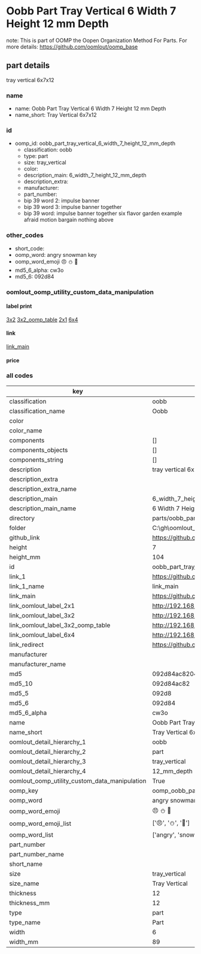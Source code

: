 # Oobb Part Tray Vertical 6 Width 7 Height 12 mm Depth  

note: This is part of OOMP the Oopen Organization Method For Parts. For more details: https://github.com/oomlout/oomp_base

##  part details
  



tray vertical 6x7x12



### name
* name: Oobb Part Tray Vertical 6 Width 7 Height 12 mm Depth
* name_short: Tray Vertical 6x7x12 
### id
* oomp_id: oobb_part_tray_vertical_6_width_7_height_12_mm_depth
  * classification: oobb
  * type: part
  * size: tray_vertical
  * color: 
  * description_main: 6_width_7_height_12_mm_depth
  * description_extra: 
  * manufacturer: 
  * part_number: 
  * bip 39 word 2: impulse banner
  * bip 39 word 3: impulse banner together
  * bip 39 word: impulse banner together six flavor garden example afraid motion bargain nothing above

### other_codes
* short_code: 
* oomp_word: angry snowman key
* oomp_word_emoji :angry: :snowman: :key:
* md5_6_alpha: cw3o
* md5_6: 092d84






### oomlout_oomp_utility_custom_data_manipulation
#### label print
[3x2](http://192.168.1.245:1112/?label=oomp%20cw3o)
[3x2_oomp_table](http://192.168.1.108:1112/?label=oomp%20cw3o)
[2x1](http://192.168.1.242:1112/?label=oomp%20cw3o)
[6x4](http://192.168.1.55:1112/?label=oomp%20cw3o)    

#### link

[link_main](https://github.com/oomlout/oomlout_oobb_version_4_generated_parts/tree/main/navigation_oomp/oobb/part/tray_vertical/6_width_7_height_12_mm_depth/part)                              

#### price







### all codes 
| key | value |  
| --- | --- |  
| classification | oobb |  
| classification_name | Oobb |  
| color |  |  
| color_name |  |  
| components | [] |  
| components_objects | [] |  
| components_string | [] |  
| description | tray vertical 6x7x12 |  
| description_extra |  |  
| description_extra_name |  |  
| description_main | 6_width_7_height_12_mm_depth |  
| description_main_name | 6 Width 7 Height 12 mm Depth |  
| directory | parts/oobb_part_tray_vertical_6_width_7_height_12_mm_depth |  
| folder | C:\gh\oomlout_oobb_version_4_generated_parts\parts\oobb_part_tray_vertical_6_width_7_height_12_mm_depth |  
| github_link | https://github.com/oomlout/oomlout_oomp_part_src/tree/main/parts/oobb_part_tray_vertical_6_width_7_height_12_mm_depth |  
| height | 7 |  
| height_mm | 104 |  
| id | oobb_part_tray_vertical_6_width_7_height_12_mm_depth |  
| link_1 | https://github.com/oomlout/oomlout_oobb_version_4_generated_parts/tree/main/navigation_oomp/oobb/part/tray_vertical/6_width_7_height_12_mm_depth/part |  
| link_1_name | link_main |  
| link_main | https://github.com/oomlout/oomlout_oobb_version_4_generated_parts/tree/main/navigation_oomp/oobb/part/tray_vertical/6_width_7_height_12_mm_depth/part |  
| link_oomlout_label_2x1 | http://192.168.1.242:1112/?label=oomp%20cw3o |  
| link_oomlout_label_3x2 | http://192.168.1.245:1112/?label=oomp%20cw3o |  
| link_oomlout_label_3x2_oomp_table | http://192.168.1.108:1112/?label=oomp%20cw3o |  
| link_oomlout_label_6x4 | http://192.168.1.55:1112/?label=oomp%20cw3o |  
| link_redirect | https://github.com/oomlout/oomlout_oobb_version_4_generated_parts/tree/main/parts/oobb_tray_vertical_06_07_12 |  
| manufacturer |  |  
| manufacturer_name |  |  
| md5 | 092d84ac820489cd7eac5c9dc7449391 |  
| md5_10 | 092d84ac82 |  
| md5_5 | 092d8 |  
| md5_6 | 092d84 |  
| md5_6_alpha | cw3o |  
| name | Oobb Part Tray Vertical 6 Width 7 Height 12 mm Depth |  
| name_short | Tray Vertical 6x7x12  |  
| oomlout_detail_hierarchy_1 | oobb |  
| oomlout_detail_hierarchy_2 | part |  
| oomlout_detail_hierarchy_3 | tray_vertical |  
| oomlout_detail_hierarchy_4 | 12_mm_depth |  
| oomlout_oomp_utility_custom_data_manipulation | True |  
| oomp_key | oomp_oobb_part_tray_vertical_6_width_7_height_12_mm_depth |  
| oomp_word | angry snowman key |  
| oomp_word_emoji | :angry: :snowman: :key: |  
| oomp_word_emoji_list | [':angry:', ':snowman:', ':key:'] |  
| oomp_word_list | ['angry', 'snowman', 'key'] |  
| part_number |  |  
| part_number_name |  |  
| short_name |  |  
| size | tray_vertical |  
| size_name | Tray Vertical |  
| thickness | 12 |  
| thickness_mm | 12 |  
| type | part |  
| type_name | Part |  
| width | 6 |  
| width_mm | 89 |  
